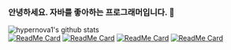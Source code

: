 ### 안녕하세요. 자바를 좋아하는 프로그래머입니다. 👋

![hypernova1's github stats](https://github-readme-stats.vercel.app/api?username=hypernova1&bg_color=30,e96443,904e95&title_color=fff&text_color=fff)  
[![ReadMe Card](https://github-readme-stats.vercel.app/api/pin/?username=hypernova1&repo=java-http-server)](https://github.com/hypernova1/java-server-framework)
[![ReadMe Card](https://github-readme-stats.vercel.app/api/pin/?username=hypernova1&repo=sam-s-pring)](https://github.com/hypernova1/sam-s-pring)
[![ReadMe Card](https://github-readme-stats.vercel.app/api/pin/?username=hypernova1&repo=TIL)](https://github.com/hypernova1/TIL)
[![ReadMe Card](https://github-readme-stats.vercel.app/api/pin/?username=hypernova1&repo=algorithm)](https://github.com/hypernova1/algorithm)
<!--
**hypernova1/hypernova1** is a ✨ _special_ ✨ repository because its `README.md` (this file) appears on your GitHub profile.

Here are some ideas to get you started:

- 🔭 I’m currently working on ...
- 🌱 I’m currently learning ...
- 👯 I’m looking to collaborate on ...
- 🤔 I’m looking for help with ...
- 💬 Ask me about ...
- 📫 How to reach me: ...
- 😄 Pronouns: ...
- ⚡ Fun fact: ...
-->
